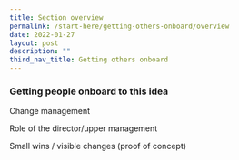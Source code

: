 ```yaml
---
title: Section overview
permalink: /start-here/getting-others-onboard/overview
date: 2022-01-27
layout: post
description: ""
third_nav_title: Getting others onboard
---
```






### **Getting people onboard to this idea**

Change management

Role of the director/upper management

Small wins / visible changes (proof of concept) 

